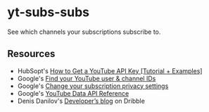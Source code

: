 # yt-subs-subs

See which channels your subscriptions subscribe to.

## Resources

- HubSopt's [How to Get a YouTube API Key [Tutorial + Examples]](https://blog.hubspot.com/website/how-to-get-youtube-api-key)
- Google's [Find your YouTube user & channel IDs](https://support.google.com/youtube/answer/3250431)
- Google's [Change your subscription privacy settings](https://support.google.com/youtube/answer/7280190)
- Google's [YouTube Data API Reference](https://developers.google.com/youtube/v3/docs)
- Denis Danilov's [Developer’s blog](https://dribbble.com/shots/7033826-Developer-s-blog) on Dribble
